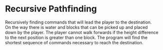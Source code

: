 # Recursive Pathfinding
Recursively finding commands that will lead the player to the destination.
On the way there is water and blocks that can be picked up and placed down by the player. The player cannot walk forwards if the height difference to the next position is greater than one block.
The program will find the shortest sequence of commands necessary to reach the destination.
